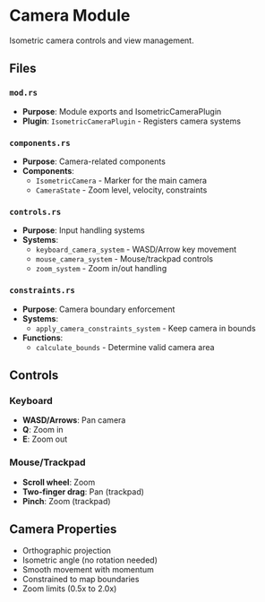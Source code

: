 # Camera Module

Isometric camera controls and view management.

## Files

### `mod.rs`
- **Purpose**: Module exports and IsometricCameraPlugin
- **Plugin**: `IsometricCameraPlugin` - Registers camera systems

### `components.rs`
- **Purpose**: Camera-related components
- **Components**:
  - `IsometricCamera` - Marker for the main camera
  - `CameraState` - Zoom level, velocity, constraints

### `controls.rs`
- **Purpose**: Input handling systems
- **Systems**:
  - `keyboard_camera_system` - WASD/Arrow key movement
  - `mouse_camera_system` - Mouse/trackpad controls
  - `zoom_system` - Zoom in/out handling

### `constraints.rs`
- **Purpose**: Camera boundary enforcement
- **Systems**:
  - `apply_camera_constraints_system` - Keep camera in bounds
- **Functions**:
  - `calculate_bounds` - Determine valid camera area

## Controls

### Keyboard
- **WASD/Arrows**: Pan camera
- **Q**: Zoom in
- **E**: Zoom out

### Mouse/Trackpad
- **Scroll wheel**: Zoom
- **Two-finger drag**: Pan (trackpad)
- **Pinch**: Zoom (trackpad)

## Camera Properties

- Orthographic projection
- Isometric angle (no rotation needed)
- Smooth movement with momentum
- Constrained to map boundaries
- Zoom limits (0.5x to 2.0x)